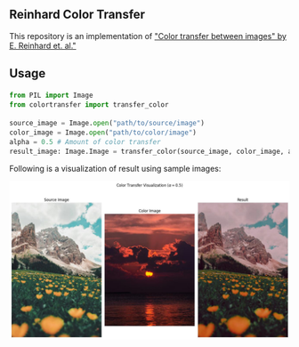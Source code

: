 ## Reinhard Color Transfer 

This repository is an implementation of ["Color transfer between images" by E. Reinhard et. al."](https://doi.org/10.1109/38.946629)

## Usage

```python
from PIL import Image
from colortransfer import transfer_color

source_image = Image.open("path/to/source/image")
color_image = Image.open("path/to/color/image")
alpha = 0.5 # Amount of color transfer
result_image: Image.Image = transfer_color(source_image, color_image, alpha)
```

Following is a visualization of result using sample images:

![Color Transfer Visualization](https://raw.githubusercontent.com/dariush-bahrami/reinhard_color_transfer/refs/heads/master/assets/Color-Transfer-Visualization.jpg)
